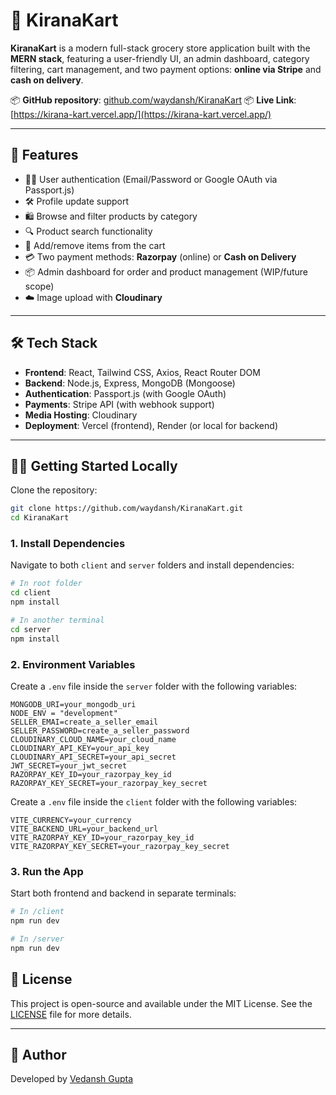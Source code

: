 
# 🛒 KiranaKart

**KiranaKart** is a modern full-stack grocery store application built with the **MERN stack**, featuring a user-friendly UI, an admin dashboard, category filtering, cart management, and two payment options: **online via Stripe** and **cash on delivery**.

📦 **GitHub repository**: [github.com/waydansh/KiranaKart](https://github.com/waydansh/KiranaKart)
📦 **Live Link**: [https://kirana-kart.vercel.app/](https://kirana-kart.vercel.app/)

---

## 🚀 Features

- 🧑‍💼 User authentication (Email/Password or Google OAuth via Passport.js)
- 🛠️ Profile update support
- 🛍️ Browse and filter products by category
- 🔍 Product search functionality
- 🛒 Add/remove items from the cart
- 💳 Two payment methods: **Razorpay** (online) or **Cash on Delivery**
- 📦 Admin dashboard for order and product management (WIP/future scope)
- ☁️ Image upload with **Cloudinary**

---

## 🛠️ Tech Stack

- **Frontend**: React, Tailwind CSS, Axios, React Router DOM
- **Backend**: Node.js, Express, MongoDB (Mongoose)
- **Authentication**: Passport.js (with Google OAuth)
- **Payments**: Stripe API (with webhook support)
- **Media Hosting**: Cloudinary
- **Deployment**: Vercel (frontend), Render (or local for backend)

---

## 🧑‍💻 Getting Started Locally

Clone the repository:

```bash
git clone https://github.com/waydansh/KiranaKart.git
cd KiranaKart
```

### 1. Install Dependencies

Navigate to both `client` and `server` folders and install dependencies:

```bash
# In root folder
cd client
npm install

# In another terminal
cd server
npm install
```

### 2. Environment Variables

Create a `.env` file inside the `server` folder with the following variables:

```
MONGODB_URI=your_mongodb_uri
NODE_ENV = "development"
SELLER_EMAI=create_a_seller_email
SELLER_PASSWORD=create_a_seller_password
CLOUDINARY_CLOUD_NAME=your_cloud_name
CLOUDINARY_API_KEY=your_api_key
CLOUDINARY_API_SECRET=your_api_secret
JWT_SECRET=your_jwt_secret
RAZORPAY_KEY_ID=your_razorpay_key_id
RAZORPAY_KEY_SECRET=your_razorpay_key_secret
```
Create a `.env` file inside the `client` folder with the following variables:
```
VITE_CURRENCY=your_currency
VITE_BACKEND_URL=your_backend_url
VITE_RAZORPAY_KEY_ID=your_razorpay_key_id
VITE_RAZORPAY_KEY_SECRET=your_razorpay_key_secret

```


### 3. Run the App

Start both frontend and backend in separate terminals:

```bash
# In /client
npm run dev

# In /server
npm run dev
```



## 📌 License

This project is open-source and available under the MIT License. See the [LICENSE](LICENSE) file for more details.

---

## 🙌 Author

Developed by [Vedansh Gupta](https://github.com/waydansh)